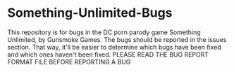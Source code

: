 # Something-Unlimited-Bugs
This repository is for bugs in the DC porn parody game Something Unlimited, by Gunsmoke Games.
The bugs should be reported in the issues section. That way, it'll be easier to determine which bugs
have been fixed and which ones haven't been fixed.
PLEASE READ THE BUG REPORT FORMAT FILE BEFORE REPORTING A BUG
